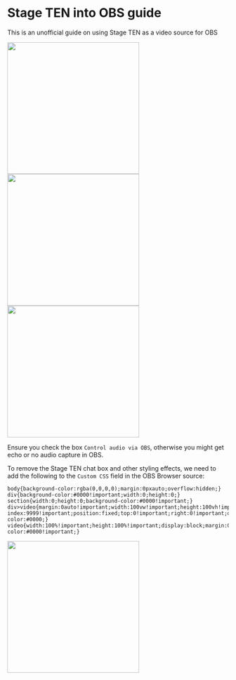 # Stage TEN into OBS guide

This is an unofficial guide on using Stage TEN as a video source for OBS

<img src="https://user-images.githubusercontent.com/2575698/203494522-90279f82-b99b-44f6-9851-90000c7a6835.png" width="300" />
<img src="https://user-images.githubusercontent.com/2575698/203493911-7b225b92-81a4-40f9-ba47-d51738253aad.png" width="300" />
<img src="https://user-images.githubusercontent.com/2575698/203493652-d81e92f9-e21e-4489-9273-3b8f4863cd16.png" width="300" />


Ensure you check the box `Control audio via OBS`, otherwise you might get echo or no audio capture in OBS.


To remove the Stage TEN chat box and other styling effects, we need to add the following to the `Custom CSS` field in the OBS Browser source:
```
body{background-color:rgba(0,0,0,0);margin:0pxauto;overflow:hidden;}
div{background-color:#0000!important;width:0;height:0;}
section{width:0;height:0;background-color:#0000!important;}
div>video{margin:0auto!important;width:100vw!important;height:100vh!important;z-index:9999!important;position:fixed;top:0!important;right:0!important;display:block!important;background-color:#0000;}
video{width:100%!important;height:100%!important;display:block;margin:0auto;padding:0;background-color:#0000!important;}
```

<img src="https://user-images.githubusercontent.com/2575698/203493136-7c850584-4936-46cc-976b-e27c6e3cd9df.png" width="300" />

